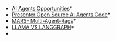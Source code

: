 * [AI Agents Opportunities](https://www.linkedin.com/posts/ivanlandabaso_ai-agents-llms-activity-7276921788419178497-uaJZ?utm_source=share&utm_medium=member_desktop)*
* [Presenter Open Source AI Agents Code](https://github.com/rsrohan99/presenter?tab=readme-ov-file)* 
* [MARS- Multi-Agent-Rags](https://medium.com/madhukarkumar/how-to-build-enterprise-ai-apps-with-multi-agent-rag-systems-mars-f922f69f59ba)*
* [LLAMA VS LANGGRAPH](https://medium.com/@tam.tamanna18/langchain-vs-llamaindex-a-comprehensive-comparison-for-retrieval-augmented-generation-rag-0adc119363fe)*
* 